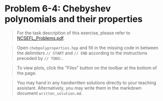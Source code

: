 # Problem 6-4: Chebyshev polynomials and their properties

> For the task description of this exercise, please refer to [NCSEFL_Problems.pdf](
https://www.sam.math.ethz.ch/~grsam/NumMeth/HOMEWORK/NCSEFL_Problems.pdf). 

> Open `chebpolyproperties.hpp` and fill in the missing code in between the delimiters `// START` and `// END` according to the instructions preceded by `// TODO:`.

> To view plots, click the "Files" button on the toolbar at the bottom of the page.

> You may hand in any handwritten solutions directly to your teaching assistant. Alternatively, you may write them in the markdown document `written_solution.md`.
